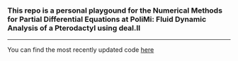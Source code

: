 ### This repo is a personal playgound for the Numerical Methods for Partial Differential Equations at PoliMi: Fluid Dynamic Analysis of a Pterodactyl using deal.II

---
You can find the most recently updated code [here](https://github.com/ScarpMarc/NMPDE_2022_CMS)